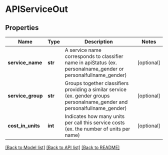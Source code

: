 # APIServiceOut

## Properties
Name | Type | Description | Notes
------------ | ------------- | ------------- | -------------
**service_name** | **str** | A service name corresponds to classifier name in apiStatus (ex. personalname_gender or personalfullname_gender) | [optional] 
**service_group** | **str** | Groups together classifiers providing a similar service (ex. gender groups personalname_gender and personalfullname_gender) | [optional] 
**cost_in_units** | **int** | Indicates how many units per call this service costs (ex. the number of units per name) | [optional] 

[[Back to Model list]](../README.md#documentation-for-models) [[Back to API list]](../README.md#documentation-for-api-endpoints) [[Back to README]](../README.md)


